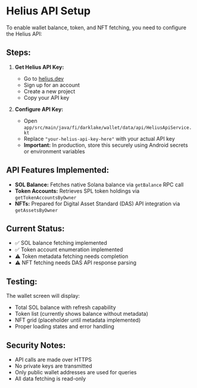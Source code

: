 # Helius API Setup

To enable wallet balance, token, and NFT fetching, you need to configure the Helius API:

## Steps:

1. **Get Helius API Key:**
   - Go to [helius.dev](https://www.helius.dev/)
   - Sign up for an account
   - Create a new project
   - Copy your API key

2. **Configure API Key:**
   - Open `app/src/main/java/fi/darklake/wallet/data/api/HeliusApiService.kt`
   - Replace `"your-helius-api-key-here"` with your actual API key
   - **Important:** In production, store this securely using Android secrets or environment variables

## API Features Implemented:

- **SOL Balance:** Fetches native Solana balance via `getBalance` RPC call
- **Token Accounts:** Retrieves SPL token holdings via `getTokenAccountsByOwner`
- **NFTs:** Prepared for Digital Asset Standard (DAS) API integration via `getAssetsByOwner`

## Current Status:

- ✅ SOL balance fetching implemented
- ✅ Token account enumeration implemented  
- ⚠️ Token metadata fetching needs completion
- ⚠️ NFT fetching needs DAS API response parsing

## Testing:

The wallet screen will display:
- Total SOL balance with refresh capability
- Token list (currently shows balance without metadata)
- NFT grid (placeholder until metadata implemented)
- Proper loading states and error handling

## Security Notes:

- API calls are made over HTTPS
- No private keys are transmitted
- Only public wallet addresses are used for queries
- All data fetching is read-only
